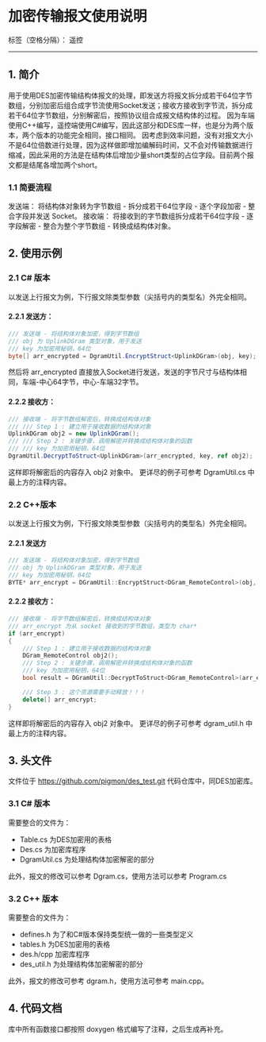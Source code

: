 # 加密传输报文使用说明

标签（空格分隔）： 遥控

---

## 1. 简介
用于使用DES加密传输结构体报文的处理，即发送方将报文拆分成若干64位字节数组，分别加密后组合成字节流使用Socket发送；接收方接收到字节流，拆分成若干64位字节数组，分别解密后，按照协议组合成报文结构体的过程。
因为车端使用C++编写，遥控端使用C#编写，因此这部分和DES库一样，也是分为两个版本，两个版本的功能完全相同，接口相同。
因考虑到效率问题，没有对报文大小不是64位倍数进行处理，因为这样做即增加编解码时间，又不会对传输数据进行缩减，因此采用的方法是在结构体后增加少量short类型的占位字段。目前两个报文都是结尾各增加两个short。

### 1.1 简要流程
发送端：
将结构体对象转为字节数组 - 拆分成若干64位字段 - 逐个字段加密 - 整合字段并发送 Socket。
接收端：
将接收到的字节数组拆分成若干64位字段 - 逐字段解密 - 整合为整个字节数组 - 转换成结构体对象。

## 2. 使用示例
### 2.1 C# 版本
以发送上行报文为例，下行报文除类型参数（尖括号内的类型名）外完全相同。
#### 2.2.1 发送方：
```c#
/// 发送端 - 将结构体对象加密，得到字节数组
/// obj 为 UplinkDGram 类型对象，用于发送
/// key 为加密用秘钥，64位
byte[] arr_encrypted = DgramUtil.EncryptStruct<UplinkDGram>(obj, key);
```
然后将 arr_encrypted 直接放入Socket进行发送，发送的字节尺寸与结构体相同，车端-中心64字节，中心-车端32字节。

#### 2.2.2 接收方：
```c#
/// 接收端 - 将字节数组解密后，转换成结构体对象
/// /// Step 1 : 建立用于接收数据的结构体对象
UplinkDGram obj2 = new UplinkDGram();
/// /// Step 2 : 关键步骤，调用解密并转换成结构体对象的函数
/// /// key 为加密用秘钥，64位
DgramUtil.DecryptToStruct<UplinkDGram>(arr_encrypted, key, ref obj2);
```
这样即将解密后的内容存入 obj2 对象中。
更详尽的例子可参考 DgramUtil.cs 中最上方的注释内容。
### 2.2 C++版本
以发送上行报文为例，下行报文除类型参数（尖括号内的类型名）外完全相同。
#### 2.2.1 发送方
```c++
/// 发送端 - 将结构体对象加密，得到字节数组
/// obj 为 UplinkDGram 类型对象，用于发送
/// key 为加密用秘钥，64位
BYTE* arr_encrypt = DGramUtil::EncryptStruct<DGram_RemoteControl>(obj, key);
```
#### 2.2.2 接收方：
```c++
/// 接收端 - 将字节数组解密后，转换成结构体对象
/// arr_encrypt 为从 socket 接收到的字节数组，类型为 char*
if (arr_encrypt)
{
	/// Step 1 : 建立用于接收数据的结构体对象
	DGram_RemoteControl obj2();
	/// Step 2 : 关键步骤，调用解密并转换成结构体对象的函数
	/// key 为加密用秘钥，64位
	bool result = DGramUtil::DecryptToStruct<DGram_RemoteControl>(arr_encrypt, key, obj2);

	/// Step 3 : 这个资源需要手动释放！！！
	delete[] arr_encrypt;
}
```
这样即将解密后的内容存入 obj2 对象中。
更详尽的例子可参考 dgram_util.h 中最上方的注释内容。

## 3. 头文件
文件位于 https://github.com/pigmon/des_test.git 代码仓库中，同DES加密库。
### 3.1 C# 版本
需要整合的文件为：

- Table.cs 为DES加密用的表格
- Des.cs 为加密库程序
- DgramUtil.cs 为处理结构体加密解密的部分

此外，报文的修改可以参考 Dgram.cs，使用方法可以参考 Program.cs
### 3.2 C++ 版本
需要整合的文件为：

- defines.h 为了和C#版本保持类型统一做的一些类型定义
- tables.h 为DES加密用的表格
- des.h/cpp 加密库程序
- des_util.h 为处理结构体加密解密的部分

此外，报文的修改可参考 dgram.h，使用方法可参考 main.cpp。

## 4. 代码文档
库中所有函数接口都按照 doxygen 格式编写了注释，之后生成再补充。
